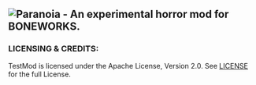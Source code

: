 ![Paranoia - An experimental horror mod for BONEWORKS.](https://i.imgur.com/MDBOooD.png)
---

### LICENSING & CREDITS:

TestMod is licensed under the Apache License, Version 2.0. See [LICENSE](https://github.com/LavaGang/TestMod/blob/master/LICENSE.md) for the full License.
